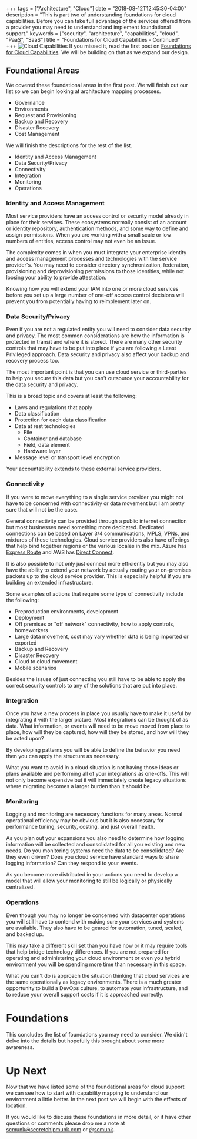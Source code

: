 +++
tags = ["Architecture", "Cloud"]
date = "2018-08-12T12:45:30-04:00"
description = "This is part two of understanding foundations for cloud capabilities. Before you can take full advantage of the services offered from a provider you may need to understand and implement foundational support."
keywords = ["security", "architecture", "capabilities", "cloud", "PaaS", "SaaS"]
title = "Foundations for Cloud Capabilities - Continued"
+++
![Cloud Capabilities](/images/basiccloudcaps.png)
If you missed it, read the first post on [Foundations for Cloud Capabilities](/blog/2018/07/24/foundations-for-cloud-capabilities/). We will be building on that as we expand our design.

## Foundational Areas
We covered these foundational areas in the first post. We will finish out our list so we can begin looking at architecture mapping processes.

* Governance
* Environments
* Request and Provisioning
* Backup and Recovery
* Disaster Recovery
* Cost Management

We will finish the descriptions for the rest of the list.

* Identity and Access Management
* Data Security/Privacy
* Connectivity
* Integration
* Monitoring
* Operations

### Identity and Access Management
Most service providers have an access control or security model already in place for their services. These ecosystems normally consist of an account or identity repository, authentication methods, and some way to define and assign permissions. When you are working with a small scale or low numbers of entities, access control may not even be an issue.

The complexity comes in when you must integrate your enterprise identity and access management processes and technologies with the service provider's. You may need to consider directory synchronization, federation, provisioning and deprovisioning permissions to those identities, while not loosing your ability to provide attestation.

Knowing how you will extend your IAM into one or more cloud services before you set up a large number of one-off access control decisions will prevent you from potentially having to reimplement later on.  

### Data Security/Privacy
Even if you are not a regulated entity you will need to consider data security and privacy. The most common considerations are how the information is protected in transit and where it is stored. There are many other security controls that may have to be put into place if you are following a Least Privileged approach. Data security and privacy also affect your backup and recovery process too.

The most important point is that you can use cloud service or third-parties to help you secure this data but you can't outsource your accountability for the data security and privacy.

This is a broad topic and covers at least the following:

* Laws and regulations that apply
* Data classification
* Protection for each data classification
* Data at rest technologies
  * File
  * Container and database
  * Field, data element
  * Hardware layer
* Message level or transport level encryption

Your accountability extends to these external service providers.

### Connectivity
If you were to move everything to a single service provider you might not have to be concerned with connectivity or data movement but I am pretty sure that will not be the case.

General connectivity can be provided through a public internet connection but most businesses need something more dedicated. Dedicated connections can be based on Layer 3/4 communications, MPLS, VPNs, and mixtures of these technologies. Cloud service providers also have offerings that help bind together regions or the various locales in the mix. Azure has [Express Route](https://azure.microsoft.com/en-us/services/expressroute/) and AWS has [Direct Connect](https://aws.amazon.com/directconnect/).

It is also possible to not only just connect more efficiently but you may also have the ability to extend your network by actually routing your on-premises packets up to the cloud service provider. This is especially helpful if you are building an extended infrastructure.

Some examples of actions that require some type of connectivity include the following:

* Preproduction environments, development
* Deployment
* Off premises or "off network" connectivity, how to apply controls, homeworkers
* Large data movement, cost may vary whether data is being imported or exported
* Backup and Recovery
* Disaster Recovery
* Cloud to cloud movement
* Mobile scenarios

Besides the issues of just connecting you still have to be able to apply the correct security controls to any of the solutions that are put into place.  

### Integration
Once you have a new process in place you usually have to make it useful by integrating it with the larger picture. Most integrations can be thought of as data. What information, or events will need to be move moved from place to place, how will they be captured, how will they be stored, and how will they be acted upon?

By developing patterns you will be able to define the behavior you need then you can apply the structure as necessary.

What you want to avoid in a cloud situation is not having those ideas or plans available and performing all of your integrations as one-offs. This will not only become expensive but it will immediately create legacy situations where migrating becomes a larger burden than it should be.

### Monitoring
Logging and monitoring are necessary functions for many areas. Normal operational efficiency may be obvious but it is also necessary for performance tuning, security, costing, and just overall health.

As you plan out your expansions you also need to determine how logging information will be collected and consolidated for all you existing and new needs. Do you monitoring systems need the data to be consolidated? Are they even driven? Does you cloud service have standard ways to share logging information? Can they respond to your events.

As you become more distributed in your actions you need to develop a model that will allow your monitoring to still be logically or physically centralized.

### Operations
Even though you may no longer be concerned with datacenter operations you will still have to contend with making sure your services and systems are available. They also have to be geared for automation, tuned, scaled, and backed up.

This may take a different skill set than you have now or it may require tools that help bridge technology differences. If you are not prepared for operating and administering your cloud environment or even you hybrid environment you will be spending more time than necessary in this space.

What you can't do is approach the situation thinking that cloud services are the same operationally as legacy environments. There is a much greater opportunity to build a DevOps culture, to automate your infrastructure, and to reduce your overall support costs if it is approached correctly.

# Foundations
This concludes the list of foundations you may need to consider. We didn't delve into the details but hopefully this brought about some more awareness.

# Up Next
Now that we have listed some of the foundational areas for cloud support we can see how to start with capability mapping to understand our environment a little better. In the next post we will begin with the effects of location.

If you would like to discuss these foundations in more detail, or if have other questions or comments please drop me a note at scmunk@secretchipmunk.com or [@scmunk](https://twitter.com/scmunk).
